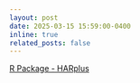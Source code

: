 ```yaml
---
layout: post
date: 2025-03-15 15:59:00-0400
inline: true
related_posts: false
---
```


<a href="[https://www.pinterest.com](https://bodysbobb.github.io/HARplus/)">R Package - HARplus</a>
